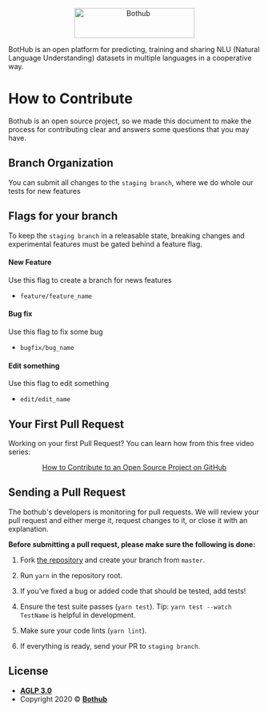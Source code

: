 <p align="center">
    <img src="https://user-images.githubusercontent.com/5360835/65427083-1af35900-de01-11e9-86ef-59f1eee79a68.png" width="240" height="60" alt="Bothub" />
</p>

<p>
BotHub is an open platform for predicting, training and sharing NLU (Natural Language Understanding) datasets in multiple languages in a cooperative way.
</p>

# How to Contribute

Bothub is an open source project, so we made this document to make the process for contributing clear and answers some questions that you may have.

## Branch Organization
You can submit all changes to the `staging branch`, where we do whole our tests for new features

## Flags for your branch

To keep the `staging branch` in a releasable state, breaking changes and experimental features must be gated behind a feature flag.

#### New Feature
Use this flag to create a branch for news features
 - `feature/feature_name`

#### Bug fix
Use this flag to fix some bug
- `bugfix/bug_name`

#### Edit something
Use this flag to edit something
- `edit/edit_name`

## Your First Pull Request

Working on your first Pull Request? You can learn how from this free video series:
<p align="center">
<a href="https://egghead.io/series/how-to-contribute-to-an-open-source-project-on-github">
How to Contribute to an Open Source Project on GitHub
</a>
</p>

## Sending a Pull Request
The bothub's developers is monitoring for pull requests. We will review your pull request and either merge it, request changes to it, or close it with an explanation.

**Before submitting a pull request, please make sure the following is done:**

1.  Fork  [the repository](https://github.com/bothub-it/bothub-webapp)  and create your branch from  `master`.

2.  Run  `yarn`  in the repository root.

3.  If you’ve fixed a bug or added code that should be tested, add tests!

4.  Ensure the test suite passes (`yarn test`). Tip:  `yarn test --watch TestName`  is helpful in development.

5.  Make sure your code lints (`yarn lint`). 

6.  If everything is ready, send your PR to `staging branch`.

## License

- **[AGLP 3.0](https://github.com/bothub-it/bothub-webapp/blob/master/LICENSE)**
- Copyright 2020 ©  **<a href="https://github.com/bothub-iT">Bothub</a>**